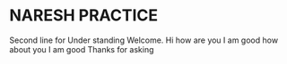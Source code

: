 # NARESH PRACTICE
Second line for Under standing
Welcome.
Hi how are you
I am good how about you
I am good Thanks for asking

